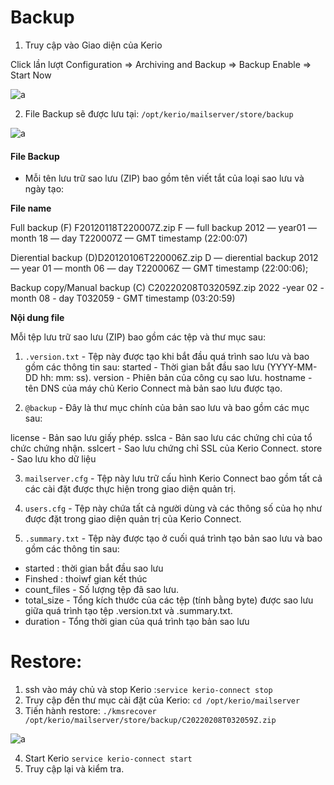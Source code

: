 # Backup

1. Truy cập vào Giao diện của Kerio

Click lần lượt Configuration => Archiving and Backup => Backup
Enable  => Start Now

![a](https://f5-zpcloud.zdn.vn/4277282217100908282/cea976516722ab7cf233.jpg)

2. File Backup sẽ được lưu tại: `/opt/kerio/mailserver/store/backup`

![a](https://f6-zpcloud.zdn.vn/3122776356346171868/120eb3fcbb8f77d12e9e.jpg)


#### File Backup
- Mỗi tên lưu trữ sao lưu (ZIP) bao gồm tên viết tắt của loại sao lưu và ngày tạo:

**File name**

Full backup (F)
F20120118T220007Z.zip
F — full backup
2012 — year01 — month
18 — day
T220007Z — GMT timestamp (22:00:07)

Dierential backup (D)D20120106T220006Z.zip
D — dierential backup
2012 — year
01 — month
06 — day
T220006Z — GMT timestamp (22:00:06);

Backup copy/Manual backup (C)
C20220208T032059Z.zip
2022 -year
02 - month
08 - day
T032059 - GMT timestamp (03:20:59)

**Nội dung file**

Mỗi tệp lưu trữ sao lưu (ZIP) bao gồm các tệp và thư mục sau:
1. `.version.txt` - Tệp này được tạo khi bắt đầu quá trình sao lưu và bao gồm các thông tin sau:
 started - Thời gian bắt đầu sao lưu (YYYY-MM-DD hh: mm: ss).
 version - Phiên bản của công cụ sao lưu.
 hostname - tên DNS của máy chủ Kerio Connect mà bản sao lưu được tạo.

2. `@backup` - Đây là thư mục chính của bản sao lưu và bao gồm các mục sau:

license  - Bản sao lưu giấy phép.
sslca - Bản sao lưu các chứng chỉ của tổ chức chứng nhận.
sslcert - Sao lưu chứng chỉ SSL của Kerio Connect.
store  - Sao lưu kho dữ liệu

3. `mailserver.cfg` - Tệp này lưu trữ cấu hình Kerio Connect bao gồm tất cả các cài đặt được thực hiện trong giao diện quản trị.

4. `users.cfg`  - Tệp này chứa tất cả người dùng và các thông số của họ như được đặt trong giao diện quản trị của Kerio Connect.

5. `.summary.txt` - Tệp này được tạo ở cuối quá trình tạo bản sao lưu và bao gồm các thông tin sau:
- started : thời gian bắt đầu sao lưu
- Finshed : thoiwf gian kết thúc
- count_files - Số lượng tệp đã sao lưu.
- total_size - Tổng kích thước của các tệp (tính bằng byte) được sao lưu giữa quá trình tạo tệp .version.txt và .summary.txt.
- duration - Tổng thời gian của quá trình tạo bản sao lưu


# Restore:

1. ssh vào máy chủ và stop Kerio :`service kerio-connect stop`
2. Truy cập đến thư mục cài đặt của Kerio: `cd /opt/kerio/mailserver`
3. Tiến hành restore: `./kmsrecover /opt/kerio/mailserver/store/backup/C20220208T032059Z.zip`

![a](https://f5-zpcloud.zdn.vn/7331332771486760536/77ee00a079d3b58decc2.jpg)

4. Start Kerio `service kerio-connect start`
5. Truy cập lại và kiểm tra.
